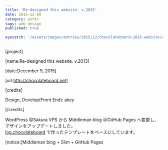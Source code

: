 ```yaml
---
title: 'Re-designed this website. v.2015'
date: 2015-12-09
category: works
tags: web design
published: true

eyecatch: '/assets/images/entries/2015/12/chocolateboard-2015-website/eyecatch.png'
---
```


[project]

[name:Re-designed this website. v.2013]

[date:December 9, 2015]

[url:http://chocolateboard.net]

[credits]

Design, Develop(Front End): akey  

[/credits]

WordPress @Sakura VPS から Middleman blog ＠GitHub Pages へ変更し、デザインをアップデートしました。  
[log.chocolateboard](http://log.chocolateboard.net) で作ったテンプレートをベースにしています。

[notice:]Middleman blog + Slim + GitHub Pages
